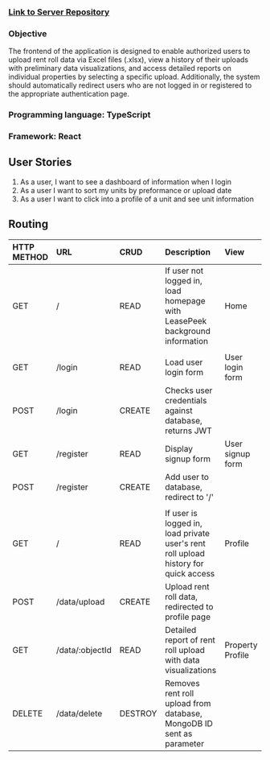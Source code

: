 ### [Link to Server Repository](https://github.com/andrewbantly/leasepeek-server)
### Objective
The frontend of the application is designed to enable authorized users to upload rent roll data via Excel files (.xlsx), view a history of their uploads with preliminary data visualizations, and access detailed reports on individual properties by selecting a specific upload. Additionally, the system should automatically redirect users who are not logged in or registered to the appropriate authentication page. 

### Programming language: TypeScript
### Framework: React

## User Stories

1. As a user, I want to see a dashboard of information when I login
2. As a user I want to sort my units by preformance or upload date
3. As a user I want to click into a profile of a unit and see unit information

## Routing
| HTTP METHOD | URL             | CRUD    | Description                                                                         | View             |
|:----------- |:--------------- |:------- |:----------------------------------------------------------------------------------- |:---------------- |
| GET         | /               | READ    | If user not logged in, load homepage with LeasePeek background information          | Home             |
|             |                 |         |                                                                                     |                  |
| GET         | /login          | READ    | Load user login form                                                                | User login form  |
| POST        | /login          | CREATE  | Checks user credentials against database, returns JWT                               |                  |
| GET         | /register       | READ    | Display signup form                                                                 | User signup form |
| POST        | /register       | CREATE  | Add user to database, redirect to '/'                                               |                  |
|             |                 |         |                                                                                     |                  |
| GET         | /               | READ    | If user is logged in, load private user's rent roll upload history for quick access | Profile          |
| POST        | /data/upload    | CREATE  | Upload rent roll data, redirected to profile page                                   |                  |
| GET         | /data/:objectId | READ    | Detailed report of rent roll upload with data visualizations                        | Property Profile |
| DELETE      | /data/delete    | DESTROY | Removes rent roll upload from database, MongoDB ID sent as parameter                |                  |